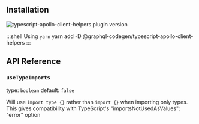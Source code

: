 ## Installation



<img alt="typescript-apollo-client-helpers plugin version" src="https://img.shields.io/npm/v/@graphql-codegen/typescript-apollo-client-helpers?color=%23e15799&label=plugin&nbsp;version&style=for-the-badge"/>


    
:::shell Using `yarn`
    yarn add -D @graphql-codegen/typescript-apollo-client-helpers
:::

## API Reference

### `useTypeImports`

type: `boolean`
default: `false`

Will use `import type {}` rather than `import {}` when importing only types. This gives
compatibility with TypeScript's "importsNotUsedAsValues": "error" option
